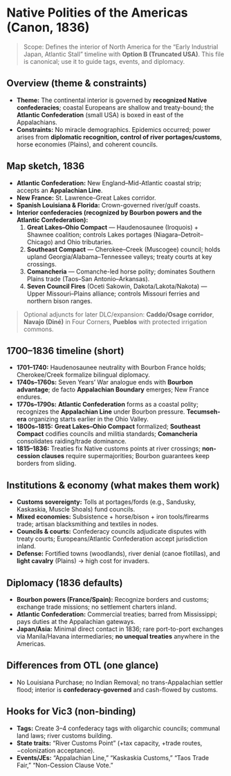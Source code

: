 # Native Polities of the Americas (Canon, 1836)

> Scope: Defines the interior of North America for the “Early Industrial Japan, Atlantic Stall” timeline with **Option B (Truncated USA)**. This file is canonical; use it to guide tags, events, and diplomacy.

## Overview (theme & constraints)
- **Theme:** The continental interior is governed by **recognized Native confederacies**; coastal Europeans are shallow and treaty-bound; the **Atlantic Confederation** (small USA) is boxed in east of the Appalachians.
- **Constraints:** No miracle demographics. Epidemics occurred; power arises from **diplomatic recognition, control of river portages/customs**, horse economies (Plains), and coherent councils.

## Map sketch, 1836
- **Atlantic Confederation:** New England–Mid-Atlantic coastal strip; accepts an **Appalachian Line**.
- **New France:** St. Lawrence–Great Lakes corridor.
- **Spanish Louisiana & Florida:** Crown-governed river/gulf coasts.
- **Interior confederacies (recognized by Bourbon powers and the Atlantic Confederation):**
  1) **Great Lakes–Ohio Compact** — Haudenosaunee (Iroquois) + Shawnee coalition; controls Lakes portages (Niagara–Detroit–Chicago) and Ohio tributaries.
  2) **Southeast Compact** — Cherokee–Creek (Muscogee) council; holds upland Georgia/Alabama–Tennessee valleys; treaty courts at key crossings.
  3) **Comancheria** — Comanche-led horse polity; dominates Southern Plains trade (Taos–San Antonio–Arkansas).
  4) **Seven Council Fires** (Oceti Sakowin, Dakota/Lakota/Nakota) — Upper Missouri–Plains alliance; controls Missouri ferries and northern bison ranges.

> Optional adjuncts for later DLC/expansion: **Caddo/Osage corridor**, **Navajo (Diné)** in Four Corners, **Pueblos** with protected irrigation commons.

## 1700–1836 timeline (short)
- **1701–1740:** Haudenosaunee neutrality with Bourbon France holds; Cherokee/Creek formalize bilingual diplomacy.  
- **1740s–1760s:** Seven Years’ War analogue ends with **Bourbon advantage**; de facto **Appalachian Boundary** emerges; New France endures.  
- **1770s–1790s:** **Atlantic Confederation** forms as a coastal polity; recognizes the **Appalachian Line** under Bourbon pressure. **Tecumseh-era** organizing starts earlier in the Ohio Valley.  
- **1800s–1815:** **Great Lakes–Ohio Compact** formalized; **Southeast Compact** codifies councils and militia standards; **Comancheria** consolidates raiding/trade dominance.  
- **1815–1836:** Treaties fix Native customs points at river crossings; **non-cession clauses** require supermajorities; Bourbon guarantees keep borders from sliding.

## Institutions & economy (what makes them work)
- **Customs sovereignty:** Tolls at portages/fords (e.g., Sandusky, Kaskaskia, Muscle Shoals) fund councils.  
- **Mixed economies:** Subsistence + horse/bison + iron tools/firearms trade; artisan blacksmithing and textiles in nodes.  
- **Councils & courts:** Confederacy councils adjudicate disputes with treaty courts; Europeans/Atlantic Confederation accept jurisdiction inland.  
- **Defense:** Fortified towns (woodlands), river denial (canoe flotillas), and **light cavalry** (Plains) → high cost for invaders.

## Diplomacy (1836 defaults)
- **Bourbon powers (France/Spain):** Recognize borders and customs; exchange trade missions; no settlement charters inland.  
- **Atlantic Confederation:** Commercial treaties; barred from Mississippi; pays duties at the Appalachian gateways.  
- **Japan/Asia:** Minimal direct contact in 1836; rare port-to-port exchanges via Manila/Havana intermediaries; **no unequal treaties** anywhere in the Americas.

## Differences from OTL (one glance)
- No Louisiana Purchase; no Indian Removal; no trans-Appalachian settler flood; interior is **confederacy-governed** and cash-flowed by customs.

## Hooks for Vic3 (non-binding)
- **Tags:** Create 3–4 confederacy tags with oligarchic councils; communal land laws; river customs building.  
- **State traits:** “River Customs Point” (+tax capacity, +trade routes, −colonization acceptance).  
- **Events/JEs:** “Appalachian Line,” “Kaskaskia Customs,” “Taos Trade Fair,” “Non-Cession Clause Vote.”
